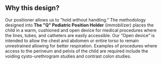 
## Why this design?

Our positioner allows us to "hold without handling.” The methodology designed into **The "Q" Pediatric Position Holder** (immobilizer) places the child in a warm, cushioned and open device for medical procedures where the lines, tubes, and catheters are easily accessible. Our “Open device” is intended to allow the chest and abdomen or entire torso to remain unrestrained allowing for better respiration. Examples of procedures where access to the perineum and pelvis of the child are required include the voiding cysto-urethrogram studies and contrast colon studies.
